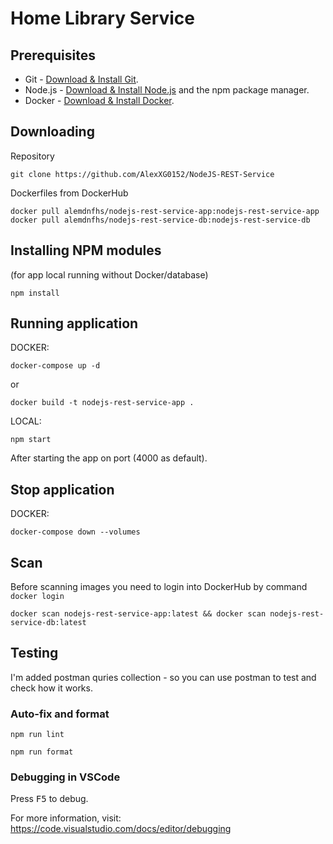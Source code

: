 # Home Library Service

## Prerequisites

- Git - [Download & Install Git](https://git-scm.com/downloads).
- Node.js - [Download & Install Node.js](https://nodejs.org/en/download/) and the npm package manager.
- Docker - [Download & Install Docker](https://www.docker.com/products/docker-desktop/).

## Downloading

Repository
```
git clone https://github.com/AlexXG0152/NodeJS-REST-Service
```

Dockerfiles from DockerHub
```
docker pull alemdnfhs/nodejs-rest-service-app:nodejs-rest-service-app
docker pull alemdnfhs/nodejs-rest-service-db:nodejs-rest-service-db
```

## Installing NPM modules

(for app local running without Docker/database)
```
npm install 
```

## Running application

DOCKER:
```
docker-compose up -d
```

or 
```
docker build -t nodejs-rest-service-app .
```

LOCAL:
```
npm start
```

After starting the app on port (4000 as default).

## Stop application

DOCKER:
```
docker-compose down --volumes
```


## Scan

Before scanning images you need to login into DockerHub by command ```docker login```

```
docker scan nodejs-rest-service-app:latest && docker scan nodejs-rest-service-db:latest
```

## Testing

I'm added postman quries collection - so you can use postman to test and check how it works.

### Auto-fix and format

```
npm run lint
```

```
npm run format
```

### Debugging in VSCode

Press <kbd>F5</kbd> to debug.

For more information, visit: https://code.visualstudio.com/docs/editor/debugging
